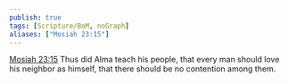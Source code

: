 ```yaml
---
publish: true
tags: [Scripture/BoM, noGraph]
aliases: ["Mosiah 23:15"]
---
```

[Mosiah 23:15](https://churchofjesuschrist.org/study/scriptures/bofm/mosiah/23?lang=eng&id=p15#p15) Thus did Alma teach his people, that every man should love his neighbor as himself, that there should be no contention among them.

